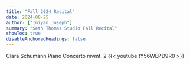```yaml
---
title: "Fall 2024 Recital"
date: 2024-08-25
author: ["Iniyan Joseph"]
summary: "Seth Thomas Studio Fall Recital" 
showToc: true
disableAnchoredHeadings: false
---
```

Clara Schumann Piano Concerto mvmt. 2
{{< youtube tY56WEPD9R0 >}}
